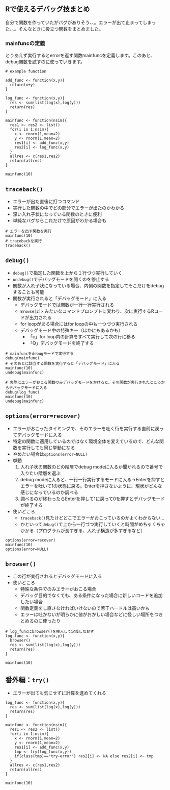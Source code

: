 Rで使えるデバッグ技まとめ
-------------------------

自分で関数を作っていたがバグがありそう、、。エラーが出て止まってしまった、、。そんなときに役立つ関数をまとめました。

### mainfuncの定義

とりあえず実行するとerrorを返す関数mainfuncを定義します。このあと、debug関数を試すのに使っていきます。

    # example function

    add_func <- function(x,y){
      return(x+y)
    }

    log_func <- function(x,y){
      res <- sum(list(log(x),log(y)))
      return(res)
    }

    mainfunc <- function(nsim){
      res1 <- res2 <- list()
      for(i in 1:nsim){
        x <- rnorm(1,mean=2)
        y <- rnorm(1,mean=2)
        res1[i] <- add_func(x,y)
        res2[i] <- log_func(x,y)
      }
      allres <- c(res1,res2)
      return(allres)
    }

    mainfunc(10)

`traceback()`
-------------

-   エラーが出た直後に打つコマンド
-   実行した関数の中でどの部分でエラーが出たのかわかる
-   深い入れ子状になっている関数のときに便利
-   単純なバグならこれだけで原因がわかる場合も

<!-- -->

    # エラーを出す関数を実行
    mainfunc(10)
    # tracebackを実行
    traceback()

`debug()`
---------

-   `debug()`で指定した関数を上から１行づつ実行していく
-   `undebug()`でデバッグモードを開くのを停止する
-   関数が入れ子状になっている場合、内側の関数を指定してそこだけをdebugすることも可能
-   関数が実行されると「デバッグモード」に入る
    -   デバッグモードでは関数が一行一行実行される
    -   `Browse[2]>`
        みたいなコマンドプロンプトに変わり、次に実行するRコードが出力される
    -   for loopがある場合にはfor loopの中も一つづつ実行される
    -   デバッグモード中の特殊キー（ほかにもあるかも）
        -   「c」for loop内の計算をすべて実行して次の行に移る
        -   「Q」デバッグモードを終了する

<!-- -->

    # mainfuncをdebugモードで実行する
    debug(mainfunc)
    # そのあとに該当する関数を実行すると「デバッグモード」に入る
    mainfunc(10)
    undebug(mainfunc)

    # 実際にエラーがおこる関数のみデバッグモードをかけると、その関数が実行されたところからデバッグモードに入る
    debug(log_func)
    mainfunc(10)
    undebug(mainfunc)

`options(error=recover)`
------------------------

-   エラーがおこったタイミングで、そのエラーを吐く行を実行する直前に戻ってデバッグモードに入る
-   特定の関数に適用しているのではなく環境全体を変えているので、どんな関数を実行しても同じ挙動になる
-   やめたい場合は`options(error=NULL)`
-   挙動
    1.  入れ子状の関数のどの階層でdebug
        modeに入るか聞かれるので番号で入りたい階層を選ぶ
    2.  debug
        modeに入ると、一行一行実行するモードに入る→Enterを押すとエラーを吐いて1の状態に戻る。Enterを押さないように、現状がどんな感じになっているのか調べる
    3.  調べるのが終わったらEnterを押して1に戻って0を押すとデバッグモードが終了する
-   使いどころ
    -   `traceback()`見たけどどこでエラーがおこっているのかよくわからない…
    -   かといって`debug()`で上から一行づつ実行していくと時間がめちゃくちゃかかる（プログラムが長すぎる、入れ子構造が多すぎるなど）

<!-- -->

    options(error=recover)
    mainfunc(10)
    options(error=NULL)

`browser()`
-----------

-   この行が実行されるとデバッグモードに入る
-   使いどころ
    -   特殊な条件でのみエラーがおこる場合
    -   デバッグ目的でなくても、ある条件になった場合に新しいコードを追加したい場合
    -   関数定義をし直さなければいけないので若干ハードルは高いかも
    -   エラーは吐かないが明らかに値がおかしい場合などに怪しい場所をつきとめるのに使ったり

<!-- -->

    # log_funcにbrowser()を挿入して定義しなおす
    log_func <- function(x,y){
      browser()  
      res <- sum(list(log(x),log(y)))
      return(res)
    }

    mainfunc(10)

番外編：`try()`
---------------

-   エラーが出ても気にせずに計算を進めてくれる

<!-- -->

    log_func <- function(x,y){
      res <- sum(list(log(x),log(y)))
      return(res)
    }

    mainfunc <- function(nsim){
      res1 <- res2 <- list()
      for(i in 1:nsim){
        x <- rnorm(1,mean=2)
        y <- rnorm(1,mean=2)
        res1[i] <- add_func(x,y)
        tmp <- try(log_func(x,y))
        if(class(tmp)=="try-error") res2[i] <- NA else res2[i] <- tmp
      }
      allres <- c(res1,res2)
      return(allres)
    }

    mainfunc(10)
